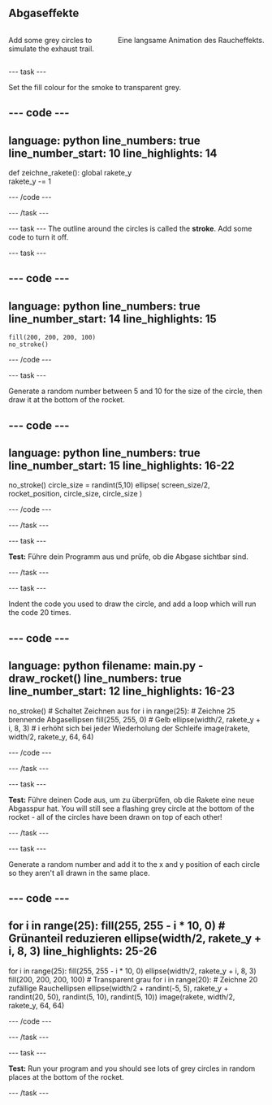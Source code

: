 ## Abgaseffekte

<div style="display: flex; flex-wrap: wrap">
<div style="flex-basis: 200px; flex-grow: 1; margin-right: 15px;">

Add some grey circles to simulate the exhaust trail. 
</div>
<div>

Eine langsame Animation des Raucheffekts.
</div>
</div>

--- task ---

Set the fill colour for the smoke to transparent grey.

--- code ---
---
language: python line_numbers: true line_number_start: 10
line_highlights: 14
---

def zeichne_rakete(): global rakete_y   
rakete_y -= 1

--- /code ---

--- /task ---


--- task --- The outline around the circles is called the **stroke**. Add some code to turn it off.


--- task ---

--- code ---
---
language: python line_numbers: true line_number_start: 14
line_highlights: 15
---

    fill(200, 200, 200, 100) 
    no_stroke()


--- /code ---

--- task ---

Generate a random number between 5 and 10 for the size of the circle, then draw it at the bottom of the rocket.

--- code ---
---
language: python line_numbers: true line_number_start: 15
line_highlights: 16-22
---

no_stroke() circle_size = randint(5,10) ellipse( screen_size/2, rocket_position, circle_size, circle_size )

--- /code ---

--- /task ---

--- task ---

**Test:** Führe dein Programm aus und prüfe, ob die Abgase sichtbar sind.

--- /task ---

--- task ---

Indent the code you used to draw the circle, and add a loop which will run the code 20 times.

--- code ---
---
language: python filename: main.py - draw_rocket() line_numbers: true line_number_start: 12
line_highlights: 16-23
---

no_stroke() # Schaltet Zeichnen aus for i in range(25): # Zeichne 25 brennende Abgasellipsen fill(255, 255, 0) # Gelb ellipse(width/2, rakete_y + i, 8, 3) # i erhöht sich bei jeder Wiederholung der Schleife image(rakete, width/2, rakete_y, 64, 64)


--- /code ---

--- /task ---

--- task ---

**Test:** Führe deinen Code aus, um zu überprüfen, ob die Rakete eine neue Abgasspur hat. You will still see a flashing grey circle at the bottom of the rocket - all of the circles have been drawn on top of each other!

--- /task ---

--- task ---

Generate a random number and add it to the x and y position of each circle so they aren't all drawn in the same place.


--- code ---
---
for i in range(25): fill(255, 255 - i * 10, 0)  # Grünanteil reduzieren ellipse(width/2, rakete_y + i, 8, 3)
line_highlights: 25-26
---

for i in range(25): fill(255, 255 - i * 10, 0) ellipse(width/2, rakete_y + i, 8, 3) fill(200, 200, 200, 100)  # Transparent grau for i in range(20):  # Zeichne 20 zufällige Rauchellipsen ellipse(width/2 + randint(-5, 5), rakete_y + randint(20, 50), randint(5, 10), randint(5, 10)) image(rakete, width/2, rakete_y, 64, 64)

--- /code ---

--- /task ---


--- task ---

**Test:** Run your program and you should see lots of grey circles in random places at the bottom of the rocket.

--- /task ---

